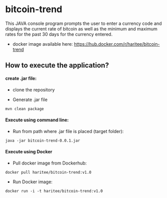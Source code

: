 # bitcoin-trend
This JAVA console program prompts the user to enter a currency code and displays the current rate of bitcoin as well as the minimum and maximum rates for the past 30 days for the currency entered.

* docker image available here: https://hub.docker.com/r/haritee/bitcoin-trend

## How to execute the application?

#### create .jar file:

* clone the repository

* Generate .jar file
```
mvn clean package
```
#### Execute using command line:

* Run from path where .jar file is placed (target folder): 
```
java -jar bitcoin-trend-0.0.1.jar
```

#### Execute using Docker

* Pull docker image from Dockerhub:
```
docker pull haritee/bitcoin-trend:v1.0
```

* Run Docker image:
```
docker run -i -t haritee/bitcoin-trend:v1.0
```

